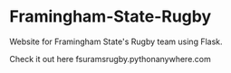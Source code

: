 # Framingham-State-Rugby
Website for Framingham State's Rugby team using Flask.

Check it out here fsuramsrugby.pythonanywhere.com
